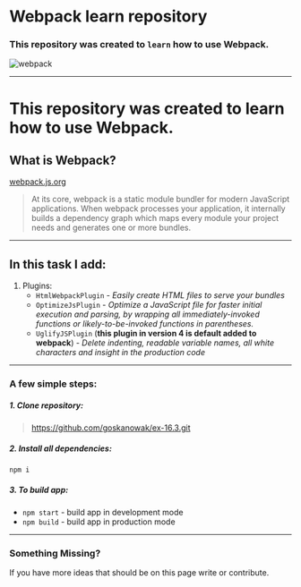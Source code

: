 Webpack learn repository
=====

### This repository was created to `learn` how to use Webpack.

![webpack](https://cdn-images-1.medium.com/max/300/1*gdoQ1_5OID90wf1eLTFvWw.png "Webpack")

---

This repository was created to **learn** how to use Webpack.
=======

What is Webpack?
--------------------

[webpack.js.org](https://webpack.js.org/concepts/)

>At its core, webpack is a static module bundler for modern JavaScript applications. When webpack processes your application, it internally builds a dependency graph which maps every module your project needs and generates one or more bundles.

---

In this task I add:
------------------
1. Plugins:
   * ```HtmlWebpackPlugin``` - _Easily create HTML files to serve your bundles_
   * ``` OptimizeJsPlugin ``` - _Optimize a JavaScript file for faster initial execution and parsing, by wrapping all immediately-invoked functions or likely-to-be-invoked functions in parentheses._
   * ``` UglifyJSPlugin ``` (**this plugin in version 4 is default added to webpack**) - _Delete indenting, readable variable names, all white characters and insight in the production code_ 
  
---

### A few simple steps:

##### 1. Clone repository:
> <https://github.com/goskanowak/ex-16.3.git>

##### 2. Install all dependencies:

```npm i```

##### 3. To build app:

   * ```npm start``` - build app in development mode
   * ```npm build``` - build app in production mode
   
---

### Something Missing?

If you have more ideas that should be on this page write or contribute.